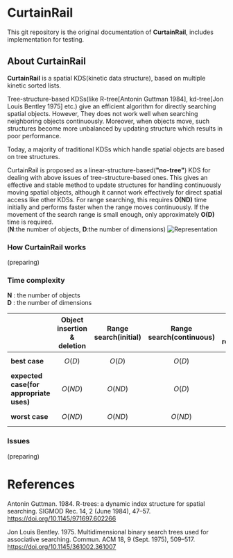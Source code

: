 # CurtainRail

This git repository is the original documentation of **CurtainRail**, includes implementation for testing.



## About CurtainRail

**CurtainRail** is a spatial KDS(kinetic data structure), based on multiple kinetic sorted lists. 

Tree-structure-based KDSs(like R-tree[Antonin Guttman 1984], kd-tree[Jon Louis Bentley 1975] etc.) give an efficient algorithm for directly searching spatial objects. However, They does not work well when searching neighboring objects continuously. Moreover, when objects move, such structures become more unbalanced by updating structure which results in poor performance.

Today, a majority of traditional KDSs which handle spatial objects are based on tree structures.

CurtainRail is proposed as a linear-structure-based(**"no-tree"**) KDS for dealing with above issues of tree-structure-based ones.
This gives an effective and stable method to update structures for handling continuously moving spatial objects, although it cannot  work effectively for direct spatial access like other KDSs. For range searching, this requires **O(ND)** time initially and performs faster when the range moves continuously. If the movement of the search range is small enough, only approximately **O(D)** time is required. <br>(**N**:the number of objects, **D**:the number of dimensions)
![Representation](https://user-images.githubusercontent.com/69315285/173576003-20d8f60b-8230-4252-8b70-c779448454f6.png)


### How CurtainRail works

(preparing)

### Time complexity

**N** : the number of objects<br>**D** : the number of dimensions

||Object insertion & deletion|Range search(initial)|Range search(continuous)|Spatial object replacement|
|---|---|---|---|---|
|**best case**|$$ O(D) $$|$$ O(D) $$|$$ O(D) $$|$$ O(D) $$|$$ O(D) $$|
|**expected case(for appropriate uses)**|$$ O(ND) $$|$$ O(ND) $$|$$ O(D) $$|$$ O(D) $$|$$ O(D) $$|
|**worst case**|$$ O(ND) $$|$$ O(ND) $$|$$ O(ND) $$|$$ O(ND) $$|$$ O(ND) $$|


### Issues

(preparing)


# References

Antonin Guttman. 1984. R-trees: a dynamic index structure for spatial searching. SIGMOD Rec. 14, 2 (June 1984), 47–57. https://doi.org/10.1145/971697.602266

Jon Louis Bentley. 1975. Multidimensional binary search trees used for associative searching. Commun. ACM 18, 9 (Sept. 1975), 509–517. https://doi.org/10.1145/361002.361007


